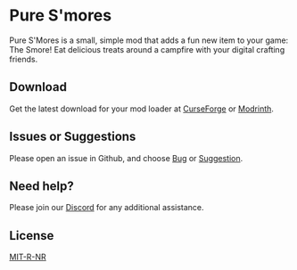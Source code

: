 # Pure S'mores

Pure S'Mores is a small, simple mod that adds a fun new item to your game: The Smore! Eat delicious treats around a campfire with your digital crafting friends. 

## Download

Get the latest download for your mod loader at [CurseForge](https://www.curseforge.com/minecraft/mc-mods/pure-smores-fabric-forge) or [Modrinth](https://modrinth.com/mod/pure-smores).

## Issues or Suggestions

Please open an issue in Github, and choose [Bug](https://github.com/purejosh/puresmores/issues) or [Suggestion](https://github.com/purejosh/puresmores/issues).

## Need help? 

Please join our [Discord](https://discord.com/invite/X6AsDnqex6) for any additional assistance.

## License
[MIT-R-NR](https://github.com/purejosh/puresmores/blob/main/LICENSE.txt)
